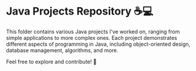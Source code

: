 # Java Projects Repository ☕💻

This folder contains various Java projects I've worked on, ranging from simple applications to more complex ones. Each project demonstrates different aspects of programming in Java, including object-oriented design, database management, algorithms, and more. 

Feel free to explore and contribute! 🌱
